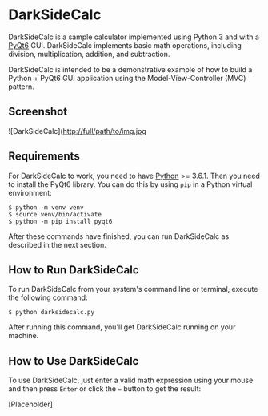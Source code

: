 # DarkSideCalc

DarkSideCalc is a sample calculator implemented using Python 3 and with a [PyQt6](https://www.riverbankcomputing.com/static/Docs/PyQt6/introduction.html) GUI. DarkSideCalc implements basic math operations, including division, multiplication, addition, and subtraction.

DarkSideCalc is intended to be a demonstrative example of how to build a Python + PyQt6 GUI application using the Model-View-Controller (MVC) pattern.

## Screenshot

![DarkSideCalc]([http://full/path/to/img.jpg](https://imgur.com/ls62OJy)

## Requirements

For DarkSideCalc to work, you need to have [Python](https://www.python.org) >= 3.6.1. Then you need to install the PyQt6 library. You can do this by using `pip` in a Python virtual environment:

```console
$ python -m venv venv
$ source venv/bin/activate
$ python -m pip install pyqt6
```

After these commands have finished, you can run DarkSideCalc as described in the next section.

## How to Run DarkSideCalc

To run DarkSideCalc from your system's command line or terminal, execute the following command:

```console
$ python darksidecalc.py
```

After running this command, you'll get DarkSideCalc running on your machine.

## How to Use DarkSideCalc

To use DarkSideCalc, just enter a valid math expression using your mouse and then press `Enter` or click the `=` button to get the result:

[Placeholder]
